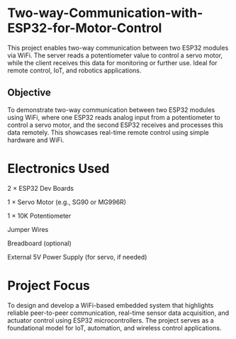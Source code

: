 # Two-way-Communication-with-ESP32-for-Motor-Control
This project enables two-way communication between two ESP32 modules via WiFi. The server reads a potentiometer value to control a servo motor, while the client receives this data for monitoring or further use. Ideal for remote control, IoT, and robotics applications.
## Objective
To demonstrate two-way communication between two ESP32 modules using WiFi, where one ESP32 reads analog input from a potentiometer to control a servo motor, and the second ESP32 receives and processes this data remotely. This showcases real-time remote control using simple hardware and WiFi.
#  Electronics Used
2 × ESP32 Dev Boards

1 × Servo Motor (e.g., SG90 or MG996R)

1 × 10K Potentiometer

Jumper Wires

Breadboard (optional)

External 5V Power Supply (for servo, if needed)

# Project Focus
To design and develop a WiFi-based embedded system that highlights reliable peer-to-peer communication, real-time sensor data acquisition, and actuator control using ESP32 microcontrollers. The project serves as a foundational model for IoT, automation, and wireless control applications.

